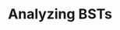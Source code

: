 ---
title: "Analyzing BSTs"
published: true
morea_id: reading-screencast-8d
morea_summary: "Determine the height of binary search trees."
morea_type: reading
morea_sort_order: 4
morea_url: https://www.youtube.com/watch?v=vx0uWYHIRes
morea_labels:
 - Screencast
 - Suthers
 - 5 min
---